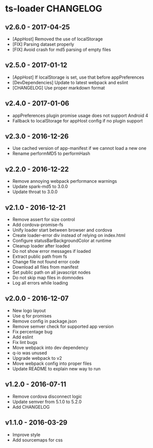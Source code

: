 # ts-loader CHANGELOG

## v2.6.0 - 2017-04-25
- [AppHost] Removed the use of localStorage
- [FIX] Parsing dataset properly
- [FIX] Avoid crash for md5 parsing of empty files


## v2.5.0 - 2017-01-12
- [AppHost] If localStorage is set, use that before appPreferences
- [DevDependencies] Update to latest webpack and eslint
- [CHANGELOG] Use proper markdown format

## v2.4.0 - 2017-01-06
- appPreferences plugin promise usage does not support Android 4
- Fallback to localStorage for appHost config if no plugin support

## v2.3.0 - 2016-12-26
- Use cached version of app-manifest if we cannot load a new one
- Rename performMD5 to performHash

## v2.2.0 - 2016-12-22
- Remove annoying webpack performance warnings
- Update spark-md5 to 3.0.0
- Update throat to 3.0.0

## v2.1.0 - 2016-12-21
- Remove assert for size control
- Add cordova-promise-fs
- Unify loader start between browser and cordova
- Create loader-error div instead of relying on index.html
- Configure statusBarBackgroundColor at runtime
- Cleanup loader after loaded
- Do not show error messages if loaded
- Extract public path from fs
- Change file not found error code
- Download all files from manifest
- Set public path on all javascript nodes
- Do not skip map files in domnodes
- Log all errors while loading

## v2.0.0 - 2016-12-07
- New logo layout
- Use q for promises
- Remove config in package.json
- Remove semver check for supported app version
- Fix percentage bug
- Add eslint
- Fix lint bugs
- Move webpack into dev dependency
- q-io was unused
- Upgrade webpack to v2
- Move webpack config into proper files
- Update README to explain new way to run

## v1.2.0 - 2016-07-11
- Remove cordova disconnect logic
- Update semver from 5.1.0 to 5.2.0
- Add CHANGELOG

## v1.1.0 - 2016-03-29
- Improve style
- Add sourcemaps for css
